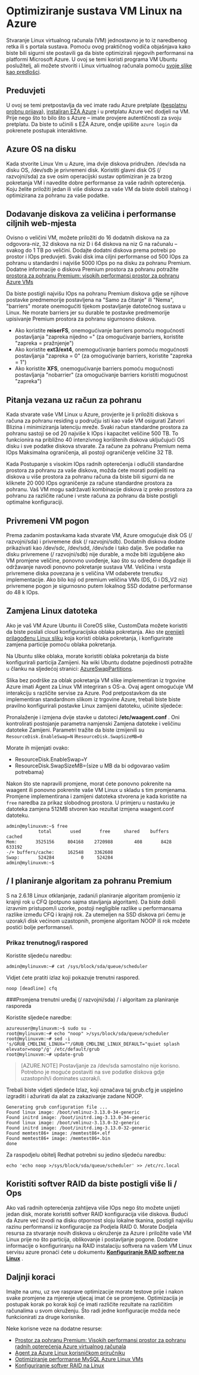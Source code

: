 <properties
    pageTitle="Optimiziranje sustava VM Linux na Azure | Microsoft Azure"
    description="Naučite nekoliko savjeta za optimizaciju da biste bili sigurni ste postavili na Linux VM postigli optimalne performanse na Azure"
    keywords="Linux virtualnog računala, linux virtualnog računala ubuntu virtualnog računala" 
    services="virtual-machines-linux"
    documentationCenter=""
    authors="rickstercdn"
    manager="timlt"
    editor="tysonn"
    tags="azure-resource-manager" />

<tags
    ms.service="virtual-machines-linux"
    ms.workload="infrastructure-services"
    ms.tgt_pltfrm="vm-linux"
    ms.devlang="na"
    ms.topic="article"
    ms.date="09/06/2016"
    ms.author="rclaus"/>

# <a name="optimize-your-linux-vm-on-azure"></a>Optimiziranje sustava VM Linux na Azure

Stvaranje Linux virtualnog računala (VM) jednostavno je to iz naredbenog retka ili s portala sustava. Pomoću ovog praktičnog vodiča objašnjava kako biste bili sigurni ste postavili ga da biste optimizirali njegovih performansi na platformi Microsoft Azure. U ovoj se temi koristi programa VM Ubuntu poslužitelj, ali možete stvoriti i Linux virtualnog računala pomoću [svoje slike kao predlošci](virtual-machines-linux-create-upload-generic.md).  

## <a name="prerequisites"></a>Preduvjeti

U ovoj se temi pretpostavlja da već imate radu Azure pretplate ([besplatnu probnu prijava](https://azure.microsoft.com/pricing/free-trial/)), [instaliran EŽA Azure](../xplat-cli-install.md) i u pretplatu Azure već dodjeli na VM. Prije nego što to bilo što s Azure – imate provjere autentičnosti za svoju pretplatu. Da biste to učinili s EŽA Azure, ondje upišite `azure login` da pokrenete postupak interaktivne. 

## <a name="azure-os-disk"></a>Azure OS na disku

Kada stvorite Linux Vm u Azure, ima dvije diskova pridružen. /dev/sda na disku OS, /dev/sdb je privremeni disk.  Koristiti glavni disk OS (/ razvojni/sda) za sve osim operacijski sustav optimiziran je za brzog pokretanja VM i navedite dobre performanse za vaše radnih opterećenja. Koju želite priložiti jedan ili više diskova za vaše VM da biste dobili stalnog i optimizirana za pohranu za vaše podatke. 

## <a name="adding-disks-for-size-and-performance-targets"></a>Dodavanje diskova za veličina i performanse ciljnih web-mjesta 

Ovisno o veličini VM, možete priložiti do 16 dodatnih diskova na za odgovora-niz, 32 diskova na niz D i 64 diskova na niz G na računalu – svakog do 1 TB po veličini. Dodajte dodatni diskova prema potrebi po prostor i IOps preduvjeti. Svaki disk ima ciljni performanse od 500 IOps za pohranu u standardni i najviše 5000 IOps po na disku za pohranu Premium.  Dodatne informacije o diskova Premium prostora za pohranu potražite [prostora za pohranu Premium: visokih performansi prostor za pohranu Azure VMs](../storage/storage-premium-storage.md)

Da biste postigli najvišu IOps na pohranu Premium diskova gdje se njihove postavke predmemorije postavljena na "Samo za čitanje" ili "Nema", "barriers" morate onemogućiti tijekom postavljanje datotečnog sustava u Linux. Ne morate barriers jer su durable te postavke predmemorije upisivanje Premium prostora za pohranu sigurnosno diskova.

- Ako koristite **reiserFS**, onemogućivanje barriers pomoću mogućnosti postavljanja "zapreka nijedno =" (za omogućivanje barriers, koristite "zapreka = pražnjenje")
- Ako koristite **ext3/ext4**, onemogućivanje barriers pomoću mogućnosti postavljanja "zapreka = 0" (za omogućivanje barriers, koristite "zapreka = 1")
- Ako koristite **XFS**, onemogućivanje barriers pomoću mogućnosti postavljanja "nobarrier" (za omogućivanje barriers koristiti mogućnost "zapreka")

## <a name="storage-account-considerations"></a>Pitanja vezana uz račun za pohranu

Kada stvarate vaše VM Linux u Azure, provjerite je li priložiti diskova s računa za pohranu residing u području isti kao vaše VM osigurati Zatvori Blizina i minimiziranja latenciju mreže.  Svaki račun standardne prostora za pohranu sastoji se od 20 najviše k IOps i kapacitet veličine 500 TB.  To funkcionira na približno 40 intenzivnog korištenih diskova uključujući OS disku i sve podatke diskova stvarate. Za račune za pohranu Premium nema IOps Maksimalna ograničenja, ali postoji ograničenje veličine 32 TB. 

Kada Postupanje s visokim IOps radnih opterećenja i odlučili standardne prostora za pohranu za vaše diskova, možda ćete morati podijeliti na diskova u više prostora za pohranu računa da biste bili sigurni da ne kliknete 20 000 IOps ograničenje za račune standardne prostora za pohranu. Vaš VM mogu sadržavati kombinacije diskova iz preko prostora za pohranu za različite račune i vrste računa za pohranu da biste postigli optimalne konfiguraciji. 

## <a name="your-vm-temporary-drive"></a>Privremeni VM pogon

Prema zadanim postavkama kada stvarate VM, Azure omogućuje disk OS (/ razvojni/sda) i privremene disk (/ razvojni/sdb).  Dodatnih diskova dodate prikazivati kao /dev/sdc, /dev/sdd, /dev/sde i tako dalje. Sve podatke na disku privremene (/ razvojni/sdb) nije durable, a može biti izgubljene ako VM promjene veličine, ponovno uvođenje, kao što su određene događaje ili održavanje navodi ponovno pokretanje sustava VM.  Veličina i vrsta privremene diska povezana je s veličina VM odaberete trenutku implementacije. Ako bilo koji od premium veličina VMs (DS, G i DS_V2 niz) privremene pogon je sigurnosno putem lokalnog SSD dodatne performanse do 48 k IOps. 

## <a name="linux-swap-file"></a>Zamjena Linux datoteka

Ako je vaš VM Azure Ubuntu ili CoreOS slike, CustomData možete koristiti da biste poslali cloud konfiguracijska oblaka pokretanja. Ako ste [prenijeli prilagođenu Linux sliku](virtual-machines-linux-upload-vhd.md) koja koristi oblaka pokretanja, i konfigurirate zamjena particije pomoću oblaka pokretanja.

Na Ubuntu slike oblaka, morate koristiti oblaka pokretanja da biste konfigurirali particija Zamijeni. Na wiki Ubuntu dodatne pojedinosti potražite u članku na sljedećoj stranici: [AzureSwapPartitions](https://wiki.ubuntu.com/AzureSwapPartitions).

Slika bez podrške za oblak pokretanja VM slike implementiran iz trgovine Azure imati Agent za Linux VM integriran s OS-a. Ovaj agent omogućuje VM interakciju s različite servise za Azure. Pod pretpostavkom da ste implementiran standardnom slikom iz trgovine Azure, trebali biste biste pravilno konfigurirali postavke Linux zamijeni datoteku, učinite sljedeće:

Pronalaženje i izmjena dvije stavke u datoteci **/etc/waagent.conf** . Oni kontrolirati postojanje parametra namjenski Zamjena datoteke i veličinu datoteke Zamijeni. Parametri tražite da biste izmijenili su `ResourceDisk.EnableSwap=N` i`ResourceDisk.SwapSizeMB=0` 

Morate ih mijenjati ovako:

* ResourceDisk.EnableSwap=Y
* ResourceDisk.SwapSizeMB={size u MB da bi odgovarao vašim potrebama} 

Nakon što ste napravili promjene, morat ćete ponovno pokrenite na waagent ili ponovno pokrenite vaše VM Linux u skladu s tim promjenama.  Promjene implementirana i zamijeni datoteka stvorena je kada koristite na `free` naredba za prikaz slobodnog prostora. U primjeru u nastavku je datoteka zamjena 512MB stvoren kao rezultat izmjena waagent.conf datoteku.

    admin@mylinuxvm:~$ free
                total       used       free     shared    buffers     cached
    Mem:       3525156     804168    2720988        408       8428     633192
    -/+ buffers/cache:     162548    3362608
    Swap:       524284          0     524284
    admin@mylinuxvm:~$
 
## <a name="io-scheduling-algorithm-for-premium-storage"></a>/ I planiranje algoritam za pohranu Premium

S na 2.6.18 Linux otklanjanje, zadani/i planiranje algoritam promijenio iz krajnji rok u CFQ (potpuno sajma stavljanja algoritam). Da biste dobili izravnim pristupom/i uzorke, postoji negligible razlike u performansama razlike između CFQ i krajnji rok.  Za utemeljen na SSD diskova pri čemu je uzorak/i disk većinom uzastopnih, promjene algoritam NOOP ili rok možete postići bolje performanse/i.

### <a name="view-the-current-io-scheduler"></a>Prikaz trenutnog/i raspored

Koristite sljedeću naredbu:  

    admin@mylinuxvm:~# cat /sys/block/sda/queue/scheduler

Vidjet ćete pratiti izlaz koji pokazuje trenutni raspored.  

    noop [deadline] cfq

###<a name="change-the-current-device-devsda-of-io-scheduling-algorithm"></a>Promjena trenutni uređaj (/ razvojni/sda) / i algoritam za planiranje rasporeda

Koristite sljedeće naredbe:  

    azureuser@mylinuxvm:~$ sudo su -
    root@mylinuxvm:~# echo "noop" >/sys/block/sda/queue/scheduler
    root@mylinuxvm:~# sed -i 's/GRUB_CMDLINE_LINUX=""/GRUB_CMDLINE_LINUX_DEFAULT="quiet splash elevator=noop"/g' /etc/default/grub
    root@mylinuxvm:~# update-grub

>[AZURE.NOTE] Postavljanje za /dev/sda samostalno nije korisno. Potrebno je moguće postaviti na sve podatke diskova gdje uzastopnih/i dominates uzorak/i.  

Trebali biste vidjeti sljedeće Izlaz, koji označava taj grub.cfg je uspješno izgraditi i ažurirati da alat za zakazivanje zadane NOOP.  

    Generating grub configuration file ...
    Found linux image: /boot/vmlinuz-3.13.0-34-generic
    Found initrd image: /boot/initrd.img-3.13.0-34-generic
    Found linux image: /boot/vmlinuz-3.13.0-32-generic
    Found initrd image: /boot/initrd.img-3.13.0-32-generic
    Found memtest86+ image: /memtest86+.elf
    Found memtest86+ image: /memtest86+.bin
    done

Za raspodjelu obitelj Redhat potrebni su jedino sljedeću naredbu:   

    echo 'echo noop >/sys/block/sda/queue/scheduler' >> /etc/rc.local

## <a name="using-software-raid-to-achieve-higher-iops"></a>Koristiti softver RAID da biste postigli više li / Ops

Ako vaš radnih opterećenja zahtijeva više IOps nego što možete unijeti jedan disk, morate koristiti softver RAID konfiguracija više diskova. Budući da Azure već izvodi na disku otpornost sloju lokalne tkanina, postigli najvišu razinu performansi iz konfiguracije za Podjela RAID 0.  Morate Dodjela resursa za stvaranje novih diskova u okruženje za Azure i priložite vaše VM Linux prije no što particija, oblikovanje i postavljanje pogone.  Dodatne informacije o konfiguriranju na RAID instalaciju softvera na vašem VM Linux servisu azure pronaći ćete u dokumentu **[Konfiguriranje RAID softver na Linux](virtual-machines-linux-configure-raid.md)** .


## <a name="next-steps"></a>Daljnji koraci

Imajte na umu, uz sve rasprave optimizacije morate testove prije i nakon svake promjene za mjerenje utjecaj imat će se promjene.  Optimizacija je postupak korak po korak koji će imati različite rezultate na različitim računalima u svom okruženju.  Što radi jedne konfiguracije možda neće funkcionirati za druge korisnike.

Neke korisne veze na dodatne resurse: 

- [Prostor za pohranu Premium: Visokih performansi prostor za pohranu radnih opterećenja Azure virtualnog računala](../storage/storage-premium-storage.md)
- [Agent za Azure Linux korisničkom priručniku](virtual-machines-linux-agent-user-guide.md)
- [Optimiziranje performanse MySQL Azure Linux VMs](virtual-machines-linux-classic-optimize-mysql.md)
- [Konfiguriranje softver RAID na Linux](virtual-machines-linux-configure-raid.md)

